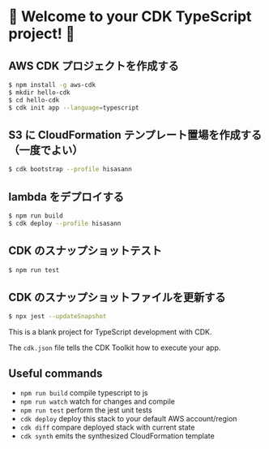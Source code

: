 # 🥒 Welcome to your CDK TypeScript project! 🍮

## AWS CDK プロジェクトを作成する

```bash
$ npm install -g aws-cdk
$ mkdir hello-cdk
$ cd hello-cdk
$ cdk init app --language=typescript
```

## S3 に CloudFormation テンプレート置場を作成する（一度でよい）

```bash
$ cdk bootstrap --profile hisasann
```

## lambda をデプロイする

```bash
$ npm run build
$ cdk deploy --profile hisasann
```

## CDK のスナップショットテスト

```bash
$ npm run test
```

## CDK のスナップショットファイルを更新する

```bash
$ npx jest --updateSnapshot
```

This is a blank project for TypeScript development with CDK.

The `cdk.json` file tells the CDK Toolkit how to execute your app.

## Useful commands

 * `npm run build`   compile typescript to js
 * `npm run watch`   watch for changes and compile
 * `npm run test`    perform the jest unit tests
 * `cdk deploy`      deploy this stack to your default AWS account/region
 * `cdk diff`        compare deployed stack with current state
 * `cdk synth`       emits the synthesized CloudFormation template
